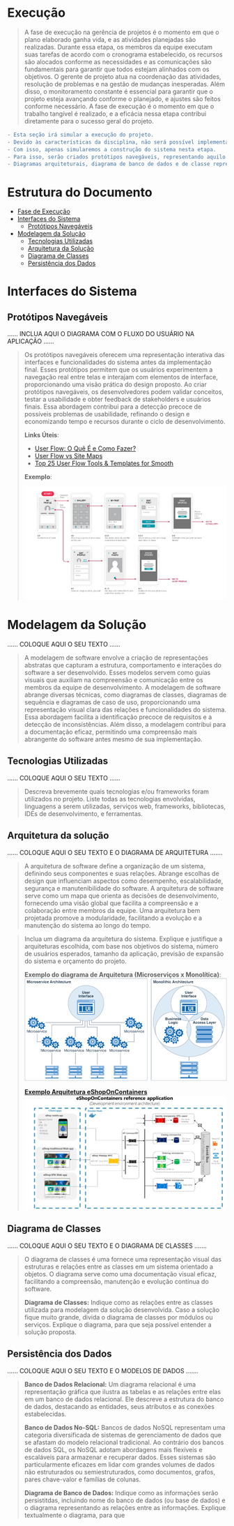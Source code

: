 # Execução

> A fase de execução na gerência de projetos é o momento em que o plano elaborado ganha vida, e as atividades planejadas são realizadas. 
> Durante essa etapa, os membros da equipe executam suas tarefas de acordo com o cronograma estabelecido, os recursos são alocados conforme as necessidades e as comunicações são fundamentais para garantir que todos estejam alinhados com os objetivos. 
> O gerente de projeto atua na coordenação das atividades, resolução de problemas e na gestão de mudanças inesperadas. 
> Além disso, o monitoramento constante é essencial para garantir que o projeto esteja avançando conforme o planejado, e ajustes são feitos conforme necessário. 
> A fase de execução é o momento em que o trabalho tangível é realizado, e a eficácia nessa etapa contribui diretamente para o sucesso geral do projeto.

```diff
- Esta seção irá simular a execução do projeto. 
- Devido às características da disciplina, não será possível implementar o software (tempo insuficiente).
- Com isso, apenas simularemos a construção do sistema nesta etapa.
- Para isso, serão criados protótipos navegáveis, representando aquilo que seria efetivamente desenvolvido em termos de interface.
- Diagramas arquiteturais, diagrama de banco de dados e de classe representarão a modelagem e implementação do código-fonte.
```

# Estrutura do Documento

- [Fase de Execução](#execução)
- [Interfaces do Sistema](#interfaces-do-sistema)
  - [Protótipos Navegáveis](#protótipos-navegáveis)
- [Modelagem da Solução](#modelagem-da-solução)
  - [Tecnologias Utilizadas](#tecnologias-utilizadas)
  - [Arquitetura da Solução](#arquitetura-da-solução)
  - [Diagrama de Classes](#diagrama-de-classes)
  - [Persistência dos Dados](#persistência-dos-dados)


# Interfaces do Sistema

## Protótipos Navegáveis

......  INCLUA AQUI O DIAGRAMA COM O FLUXO DO USUÁRIO NA APLICAÇÃO ......

> Os protótipos navegáveis oferecem uma representação interativa das interfaces e funcionalidades do sistema antes da implementação final. 
> Esses protótipos permitem que os usuários experimentem a navegação real entre telas e interajam com elementos de interface, proporcionando uma visão prática do design proposto. 
> Ao criar protótipos navegáveis, os desenvolvedores podem validar conceitos, testar a usabilidade e obter feedback de stakeholders e usuários finais. 
> Essa abordagem contribui para a detecção precoce de possíveis problemas de usabilidade, refinando o design e economizando tempo e recursos durante o ciclo de desenvolvimento. 
>
> **Links Úteis**:
> - [User Flow: O Quê É e Como Fazer?](https://medium.com/7bits/fluxo-de-usu%C3%A1rio-user-flow-o-que-%C3%A9-como-fazer-79d965872534)
> - [User Flow vs Site Maps](http://designr.com.br/sitemap-e-user-flow-quais-as-diferencas-e-quando-usar-cada-um/)
> - [Top 25 User Flow Tools & Templates for Smooth](https://www.mockplus.com/blog/post/user-flow-tools)
>
> **Exemplo**:
> 
> ![Exemplo de UserFlow](images/userflow.jpg)

# Modelagem da Solução

......  COLOQUE AQUI O SEU TEXTO ......


> A modelagem de software envolve a criação de representações abstratas que capturam a estrutura, comportamento e interações do software a ser desenvolvido. 
> Esses modelos servem como guias visuais que auxiliam na compreensão e comunicação entre os membros da equipe de desenvolvimento. 
> A modelagem de software abrange diversas técnicas, como diagramas de classes, diagramas de sequência e diagramas de caso de uso, proporcionando uma representação visual clara das relações e funcionalidades do sistema. 
> Essa abordagem facilita a identificação precoce de requisitos e a detecção de inconsistências. 
> Além disso, a modelagem contribui para a documentação eficaz, permitindo uma compreensão mais abrangente do software antes mesmo de sua implementação. 


## Tecnologias Utilizadas

......  COLOQUE AQUI O SEU TEXTO ......

> Descreva brevemente quais tecnologias e/ou frameworks foram utilizados no projeto.
> Liste todas as tecnologias envolvidas, linguagens a serem utilizadas, serviços web, frameworks, bibliotecas, IDEs de desenvolvimento, e ferramentas.


## Arquitetura da solução

......  COLOQUE AQUI O SEU TEXTO E O DIAGRAMA DE ARQUITETURA .......

> A arquitetura de software define a organização de um sistema, definindo seus componentes e suas relações.
> Abrange escolhas de design que influenciam aspectos como desempenho, escalabilidade, segurança e manutenibilidade do software. 
> A arquitetura de software serve como um mapa que orienta as decisões de desenvolvimento, fornecendo uma visão global que facilita a compreensão e a colaboração entre membros da equipe. 
> Uma arquitetura bem projetada promove a modularidade, facilitando a evolução e a manutenção do sistema ao longo do tempo.

> Inclua um diagrama da arquitetura do sistema. 
> Explique e justifique a arquiteturas escolhida, com base nos objetivos do sistema, número de usuários esperados, tamanho da aplicação, previsão de expansão do sistema e orçamento do projeto.
> 
> **Exemplo do diagrama de Arquitetura (Microserviços x Monolítica)**:
> ![Exemplo Genérico de Arquitetura](images/arquitetura-sistema.png)
>
> **[Exemplo Arquitetura eShopOnContainers](https://learn.microsoft.com/pt-br/dotnet/architecture/microservices/multi-container-microservice-net-applications/microservice-application-design)**
> ![Arquitetura eShopOnContainers](images/eshoponcontainers-architecture.png)


## Diagrama de Classes

......  COLOQUE AQUI O SEU TEXTO E O DIAGRAMA DE CLASSES .......

> O diagrama de classes é uma fornece uma representação visual das estruturas e relações entre as classes em um sistema orientado a objetos. 
> O diagrama serve como uma documentação visual eficaz, facilitando a compreensão, manutenção e evolução contínua do software.
>
> **Diagrama de Classes:**
> Indique como as relações entre as classes utilizada para modelagem da solução desenvolvida.
> Caso a solução fique muito grande, divida o diagrama de classes por módulos ou serviços.
> Explique o diagrama, para que seja possível entender a solução proposta.

## Persistência dos Dados

......  COLOQUE AQUI O SEU TEXTO E O MODELOS DE DADOS .......

> **Banco de Dados Relacional:**
> Um diagrama relacional é uma representação gráfica que ilustra as tabelas e as relações entre elas em um banco de dados relacional. 
> Ele descreve a estrutura do banco de dados, destacando as entidades, seus atributos e as conexões estabelecidas.
>
> **Banco de Dados No-SQL:**
> Bancos de dados NoSQL representam uma categoria diversificada de sistemas de gerenciamento de dados que se afastam do modelo relacional tradicional. 
> Ao contrário dos bancos de dados SQL, os NoSQL adotam abordagens mais flexíveis e escaláveis para armazenar e recuperar dados. 
> Esses sistemas são particularmente eficazes em lidar com grandes volumes de dados não estruturados ou semiestruturados, como documentos, grafos, pares chave-valor e famílias de colunas.
> 
> **Diagrama de Banco de Dados:**
> Indique como as informações serão persistitdas, incluindo nome do banco de dados (ou base de dados) e o diagrama representando as relações entre as informações.
> Explique textualmente o diagrama, para que 



